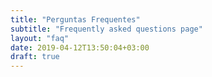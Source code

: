 ```yaml
---
title: "Perguntas Frequentes"
subtitle: "Frequently asked questions page"
layout: "faq"
date: 2019-04-12T13:50:04+03:00
draft: true
---
```

